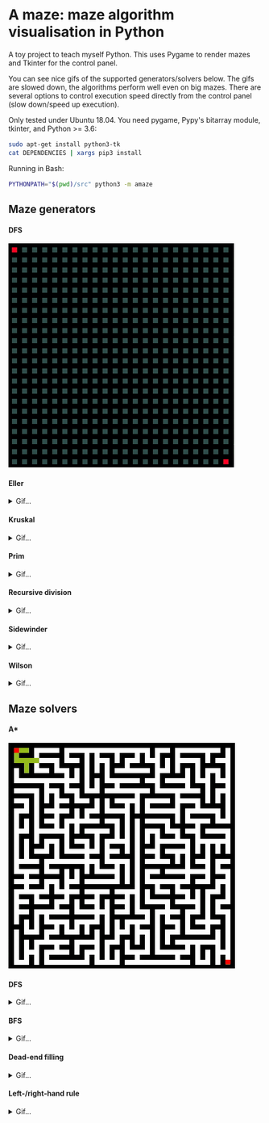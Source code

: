 # A maze: maze algorithm visualisation in Python

A toy project to teach myself Python. This uses Pygame to render mazes
 and Tkinter for the control panel.

You can see nice gifs of the supported generators/solvers below. The gifs
are slowed down, the algorithms perform well even on big mazes. There
are several options to control execution speed directly from the control
panel (slow down/speed up execution).

Only tested under Ubuntu 18.04. You need pygame, Pypy's bitarray module,
tkinter, and Python >= 3.6:
```bash
sudo apt-get install python3-tk
cat DEPENDENCIES | xargs pip3 install
```

Running in Bash:

```bash
PYTHONPATH="$(pwd)/src" python3 -m amaze
```


## Maze generators

#### DFS

![Gif](gifs/generators/dfs.gif)

#### Eller

<details>
    <summary>Gif...</summary>

![Gif](gifs/generators/eller.gif)

</details>

#### Kruskal

<details>
    <summary>Gif...</summary>

![Gif](gifs/generators/kruskal.gif)

</details>

#### Prim

<details>
    <summary>Gif...</summary>

![Gif](gifs/generators/prim.gif)

</details>

#### Recursive division

<details>
    <summary>Gif...</summary>

![Gif](gifs/generators/rec_div.gif)

</details>


#### Sidewinder

<details>
    <summary>Gif...</summary>

![Gif](gifs/generators/sidewinder.gif)

</details>

#### Wilson

<details>
    <summary>Gif...</summary>

![Gif](gifs/generators/wilson.gif)

</details>


## Maze solvers

#### A*

![Gif](gifs/solvers/a_star.gif)

#### DFS

<details>
    <summary>Gif...</summary>

![Gif](gifs/solvers/dfs.gif)

</details>

#### BFS

<details>
    <summary>Gif...</summary>

![Gif](gifs/solvers/bfs.gif)

</details>

#### Dead-end filling

<details>
    <summary>Gif...</summary>

![Gif](gifs/solvers/dead_ends.gif)

</details>

#### Left-/right-hand rule

<details>
    <summary>Gif...</summary>

![Gif](gifs/solvers/lhand_rule.gif) ![Gif](gifs/solvers/rhand_rule.gif)

</details>

